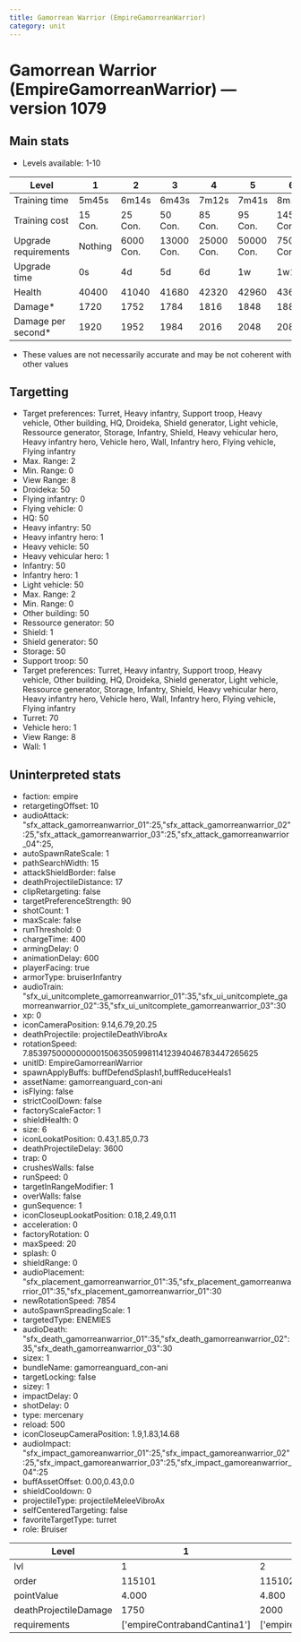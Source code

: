```yaml
---
title: Gamorrean Warrior (EmpireGamorreanWarrior)
category: unit
---
```


# Gamorrean Warrior (EmpireGamorreanWarrior) — version 1079

## Main stats

  * Levels available: 1-10

|Level               |1      |2        |3         |4         |5         |6         |7         |8          |9          |10         |
|--------------------|-------|---------|----------|----------|----------|----------|----------|-----------|-----------|-----------|
|Training time       |5m45s  |6m14s    |6m43s     |7m12s     |7m41s     |8m10s     |8m39s     |9m8s       |9m37s      |10m        |
|Training cost       |15 Con.|25 Con.  |50 Con.   |85 Con.   |95 Con.   |145 Con.  |190 Con.  |265 Con.   |360 Con.   |720 Con.   |
|Upgrade requirements|Nothing|6000 Con.|13000 Con.|25000 Con.|50000 Con.|75000 Con.|85000 Con.|135000 Con.|140000 Con.|190000 Con.|
|Upgrade time        |0s     |4d       |5d        |6d        |1w        |1w1d      |1w2d      |1w3d       |1w4d       |1w5d       |
|Health              |40400  |41040    |41680     |42320     |42960     |43600     |45520     |46800      |48080      |50000      |
|Damage*             |1720   |1752     |1784      |1816      |1848      |1880      |1976      |2040       |2104       |2200       |
|Damage per second*  |1920   |1952     |1984      |2016      |2048      |2080      |2176      |2240       |2304       |2400       |

* These values are not necessarily accurate and may be not coherent with other values

## Targetting

  * Target preferences: Turret, Heavy infantry, Support troop, Heavy vehicle, Other building, HQ, Droideka, Shield generator, Light vehicle, Ressource generator, Storage, Infantry, Shield, Heavy vehicular hero, Heavy infantry hero, Vehicle hero, Wall, Infantry hero, Flying vehicle, Flying infantry
  * Max. Range: 2
  * Min. Range: 0
  * View Range: 8
  * Droideka: 50
  * Flying infantry: 0
  * Flying vehicle: 0
  * HQ: 50
  * Heavy infantry: 50
  * Heavy infantry hero: 1
  * Heavy vehicle: 50
  * Heavy vehicular hero: 1
  * Infantry: 50
  * Infantry hero: 1
  * Light vehicle: 50
  * Max. Range: 2
  * Min. Range: 0
  * Other building: 50
  * Ressource generator: 50
  * Shield: 1
  * Shield generator: 50
  * Storage: 50
  * Support troop: 50
  * Target preferences: Turret, Heavy infantry, Support troop, Heavy vehicle, Other building, HQ, Droideka, Shield generator, Light vehicle, Ressource generator, Storage, Infantry, Shield, Heavy vehicular hero, Heavy infantry hero, Vehicle hero, Wall, Infantry hero, Flying vehicle, Flying infantry
  * Turret: 70
  * Vehicle hero: 1
  * View Range: 8
  * Wall: 1

## Uninterpreted stats

  * faction: empire
  * retargetingOffset: 10
  * audioAttack: "sfx_attack_gamorreanwarrior_01":25,"sfx_attack_gamorreanwarrior_02":25,"sfx_attack_gamorreanwarrior_03":25,"sfx_attack_gamorreanwarrior_04":25,
  * autoSpawnRateScale: 1
  * pathSearchWidth: 15
  * attackShieldBorder: false
  * deathProjectileDistance: 17
  * clipRetargeting: false
  * targetPreferenceStrength: 90
  * shotCount: 1
  * maxScale: false
  * runThreshold: 0
  * chargeTime: 400
  * armingDelay: 0
  * animationDelay: 600
  * playerFacing: true
  * armorType: bruiserInfantry
  * audioTrain: "sfx_ui_unitcomplete_gamorreanwarrior_01":35,"sfx_ui_unitcomplete_gamorreanwarrior_02":35,"sfx_ui_unitcomplete_gamorreanwarrior_03":30
  * xp: 0
  * iconCameraPosition: 9.14,6.79,20.25
  * deathProjectile: projectileDeathVibroAx
  * rotationSpeed: 7.8539750000000001506350599811412394046783447265625
  * unitID: EmpireGamorreanWarrior
  * spawnApplyBuffs: buffDefendSplash1,buffReduceHeals1
  * assetName: gamorreanguard_con-ani
  * isFlying: false
  * strictCoolDown: false
  * factoryScaleFactor: 1
  * shieldHealth: 0
  * size: 6
  * iconLookatPosition: 0.43,1.85,0.73
  * deathProjectileDelay: 3600
  * trap: 0
  * crushesWalls: false
  * runSpeed: 0
  * targetInRangeModifier: 1
  * overWalls: false
  * gunSequence: 1
  * iconCloseupLookatPosition: 0.18,2.49,0.11
  * acceleration: 0
  * factoryRotation: 0
  * maxSpeed: 20
  * splash: 0
  * shieldRange: 0
  * audioPlacement: "sfx_placement_gamorreanwarrior_01":35,"sfx_placement_gamorreanwarrior_01":35,"sfx_placement_gamorreanwarrior_01":30
  * newRotationSpeed: 7854
  * autoSpawnSpreadingScale: 1
  * targetedType: ENEMIES
  * audioDeath: "sfx_death_gamorreanwarrior_01":35,"sfx_death_gamorreanwarrior_02":35,"sfx_death_gamorreanwarrior_03":30
  * sizex: 1
  * bundleName: gamorreanguard_con-ani
  * targetLocking: false
  * sizey: 1
  * impactDelay: 0
  * shotDelay: 0
  * type: mercenary
  * reload: 500
  * iconCloseupCameraPosition: 1.9,1.83,14.68
  * audioImpact: "sfx_impact_gamoreanwarrior_01":25,"sfx_impact_gamoreanwarrior_02":25,"sfx_impact_gamoreanwarrior_03":25,"sfx_impact_gamoreanwarrior_04":25
  * buffAssetOffset: 0.00,0.43,0.0
  * shieldCooldown: 0
  * projectileType: projectileMeleeVibroAx
  * selfCenteredTargeting: false
  * favoriteTargetType: turret
  * role: Bruiser

|Level                |1                           |2                    |3                    |4                    |5                    |6                    |7                    |8                    |9                    |10                    |
|---------------------|----------------------------|---------------------|---------------------|---------------------|---------------------|---------------------|---------------------|---------------------|---------------------|----------------------|
|lvl                  |1                           |2                    |3                    |4                    |5                    |6                    |7                    |8                    |9                    |10                    |
|order                |115101                      |115102               |115103               |115104               |115105               |115106               |115107               |115108               |115109               |115110                |
|pointValue           |4.000                       |4.800                |5.600                |6.400                |7.200                |8.000                |8.800                |9.600                |10.400               |12.000                |
|deathProjectileDamage|1750                        |2000                 |2250                 |2500                 |2750                 |3000                 |3250                 |3500                 |3750                 |4000                  |
|requirements         |['empireContrabandCantina1']|['empireOffenseLab2']|['empireOffenseLab3']|['empireOffenseLab4']|['empireOffenseLab5']|['empireOffenseLab6']|['empireOffenseLab7']|['empireOffenseLab8']|['empireOffenseLab9']|['empireOffenseLab10']|


